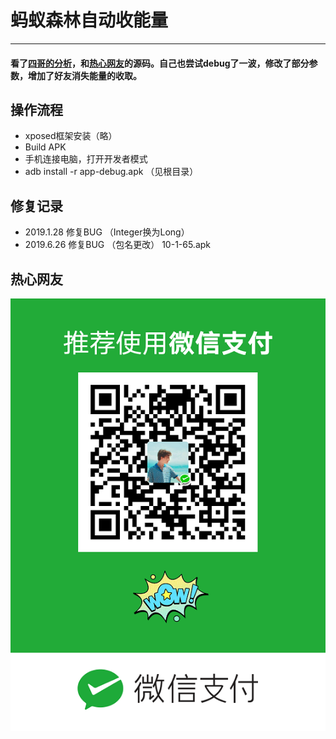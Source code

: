 # 蚂蚁森林自动收能量
-----
#### 看了[四哥的分析](https://www.52pojie.cn/thread-794312-1-1.html)，和[热心网友](https://github.com/yongjun925/autocollectenergy)的源码。自己也尝试debug了一波，修改了部分参数，增加了好友消失能量的收取。

## 操作流程
* xposed框架安装（略）
* Build APK
* 手机连接电脑，打开开发者模式
* adb install -r app-debug.apk （见根目录）
## 修复记录
* 2019.1.28 修复BUG （Integer换为Long）
* 2019.6.26 修复BUG （包名更改） 10-1-65.apk
## 热心网友
![](\app\src\main\res\wx.png "咖啡")